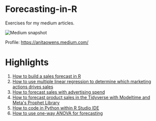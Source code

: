 # Forecasting-in-R

Exercises for my medium articles.

![Medium snapshot](https://user-images.githubusercontent.com/13710429/195933175-6d56fb69-eff3-4c2f-b150-57d59ac92579.png)

Profile: <https://anitaowens.medium.com/>

# Highlights

1.  [How to build a sales forecast in R](https://medium.com/geekculture/how-to-build-a-sales-forecast-in-r-dafabb03a076)
2.  [How to use multiple linear regression to determine which marketing actions drives sales](https://medium.com/mlearning-ai/how-to-use-multiple-linear-regression-in-r-to-determine-which-marketing-actions-drives-sales-cf733eeae28e)
3.  [How to forecast sales with advertising spend](https://medium.com/geekculture/how-to-forecast-sales-with-advertising-spend-in-r-36e6fc99760a)
4.  [How to forecast product sales in the Tidyverse with Modeltime and Meta's Prophet Library](https://anitaowens.medium.com/how-to-forecast-product-sales-in-the-r-tidyverse-with-modeltime-and-prophet-cd509506940d)
5.  [How to code in Python within R Studio IDE](https://blog.devgenius.io/how-to-code-in-python-within-r-studio-caaec54c9d74)
6.  [How to use one-way ANOVA for forecasting](https://medium.com/mlearning-ai/how-use-one-way-anova-for-forecasting-in-r-908bb1b5b4d3)
